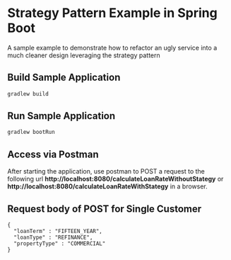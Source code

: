 # Strategy Pattern Example in Spring Boot

A sample example to demonstrate how to refactor an 
ugly service into a much cleaner design leveraging the strategy pattern

## Build Sample Application
```bash
gradlew build
```

## Run Sample Application
```bash
gradlew bootRun
```


## Access via Postman
After starting the application, use postman to POST a request to the following url
**http://localhost:8080/calculateLoanRateWithoutStategy** or **http://localhost:8080/calculateLoanRateWithStategy** in a browser.

## Request body of POST for Single Customer
 ```
{
   "loanTerm" : "FIFTEEN_YEAR",
   "loanType" : "REFINANCE",
   "propertyType" : "COMMERCIAL"
}
```

 
